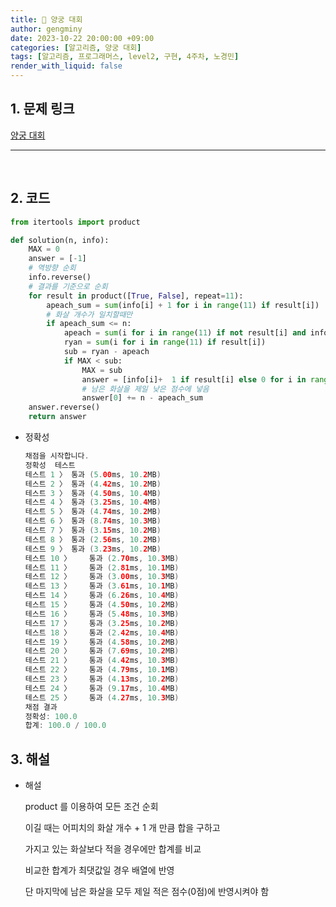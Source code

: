 ```yaml
---
title: 🦊 양궁 대회
author: gengminy
date: 2023-10-22 20:00:00 +09:00
categories: [알고리즘, 양궁 대회]
tags: [알고리즘, 프로그래머스, level2, 구현, 4주차, 노경민]
render_with_liquid: false
---
```


## 1. 문제 링크

[양궁 대회](https://school.programmers.co.kr/learn/courses/30/lessons/92342)

---

<br>

## 2. 코드

```python
from itertools import product

def solution(n, info):
    MAX = 0
    answer = [-1]
    # 역방향 순회
    info.reverse()
    # 결과를 기준으로 순회
    for result in product([True, False], repeat=11):
        apeach_sum = sum(info[i] + 1 for i in range(11) if result[i])
        # 화살 개수가 일치할때만
        if apeach_sum <= n:
            apeach = sum(i for i in range(11) if not result[i] and info[i])
            ryan = sum(i for i in range(11) if result[i])
            sub = ryan - apeach
            if MAX < sub:
                MAX = sub
                answer = [info[i]+  1 if result[i] else 0 for i in range(11)]
                # 남은 화살을 제일 낮은 점수에 넣음
                answer[0] += n - apeach_sum
    answer.reverse()
    return answer
```

- 정확성
    
    ```java
    채점을 시작합니다.
    정확성  테스트
    테스트 1 〉	통과 (5.00ms, 10.2MB)
    테스트 2 〉	통과 (4.42ms, 10.2MB)
    테스트 3 〉	통과 (4.50ms, 10.4MB)
    테스트 4 〉	통과 (3.25ms, 10.4MB)
    테스트 5 〉	통과 (4.74ms, 10.2MB)
    테스트 6 〉	통과 (8.74ms, 10.3MB)
    테스트 7 〉	통과 (3.15ms, 10.2MB)
    테스트 8 〉	통과 (2.56ms, 10.2MB)
    테스트 9 〉	통과 (3.23ms, 10.2MB)
    테스트 10 〉	통과 (2.70ms, 10.3MB)
    테스트 11 〉	통과 (2.81ms, 10.1MB)
    테스트 12 〉	통과 (3.00ms, 10.3MB)
    테스트 13 〉	통과 (3.61ms, 10.1MB)
    테스트 14 〉	통과 (6.26ms, 10.4MB)
    테스트 15 〉	통과 (4.50ms, 10.2MB)
    테스트 16 〉	통과 (5.48ms, 10.3MB)
    테스트 17 〉	통과 (3.25ms, 10.2MB)
    테스트 18 〉	통과 (2.42ms, 10.4MB)
    테스트 19 〉	통과 (4.58ms, 10.2MB)
    테스트 20 〉	통과 (7.69ms, 10.2MB)
    테스트 21 〉	통과 (4.42ms, 10.3MB)
    테스트 22 〉	통과 (4.79ms, 10.1MB)
    테스트 23 〉	통과 (4.13ms, 10.2MB)
    테스트 24 〉	통과 (9.17ms, 10.4MB)
    테스트 25 〉	통과 (4.27ms, 10.3MB)
    채점 결과
    정확성: 100.0
    합계: 100.0 / 100.0
    ```

## 3. 해설
    
- 해설
    
    product 를 이용하여 모든 조건 순회
    
    이길 때는 어피치의 화살 개수 + 1 개 만큼 합을 구하고
    
    가지고 있는 화살보다 적을 경우에만 합계를 비교
    
    비교한 합계가 최댓값일 경우 배열에 반영
    
    단 마지막에 남은 화살을 모두 제일 적은 점수(0점)에 반영시켜야 함

